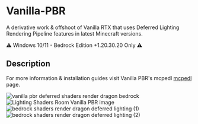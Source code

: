 # Vanilla-PBR

A derivative work & offshoot of Vanilla RTX that uses Deferred Lighting Rendering Pipeline features in latest Minecraft versions.

⚠️ Windows 10/11 - Bedrock Edition +1.20.30.20 Only ⚠️

## Description

For more information & installation guides visit Vanilla PBR's mcpedl [mcpedl](https://mcpedl.com/vanilla-pbr) page.

![vanilla pbr deferred shaders render dragon bedrock](https://github.com/CubeIR/Vanilla-RTX/assets/75272685/61593596-f4ac-4541-83e7-ab123cf72f98)
![Lighting Shaders Room Vanilla PBR image](https://github.com/CubeIR/Vanilla-RTX/assets/75272685/f50a59ef-2211-4bd0-b539-25ca48e8d4de)
![bedrock shaders render dragon deferred lighting (1)](https://github.com/CubeIR/Vanilla-RTX/assets/75272685/56c7e9b7-68fd-4bd5-b404-42ac82a9fecd)
![bedrock shaders render dragon deferred lighting (2)](https://github.com/CubeIR/Vanilla-RTX/assets/75272685/b180cecd-c790-4db7-a34f-2151a92966f3)
